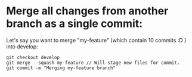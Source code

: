 # Merge all changes from another branch as a single commit:

Let's say you want to merge "my-feature" (which contain 10 commits :D ) into develop:

    git checkout develop
    git merge --squash my-feature // Will stage new files for commit.
    git commit -m "Merging my-feature branch"
